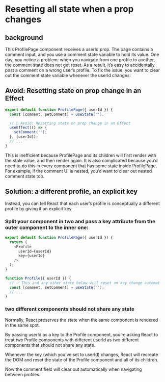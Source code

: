 # Resetting all state when a prop changes

## background
This ProfilePage component receives a userId prop. The page contains a comment input, and you use a comment state variable to hold its value. One day, you notice a problem: when you navigate from one profile to another, the comment state does not get reset. As a result, it’s easy to accidentally post a comment on a wrong user’s profile. To fix the issue, you want to clear out the comment state variable whenever the userId changes:

## Avoid: Resetting state on prop change in an Effect
```js
export default function ProfilePage({ userId }) {
  const [comment, setComment] = useState('');

  // 🔴 Avoid: Resetting state on prop change in an Effect
  useEffect(() => {
    setComment('');
  }, [userId]);
  // ...
}
```
This is inefficient because ProfilePage and its children will first render with the stale value, and then render again. It is also complicated because you’d need to do this in every component that has some state inside ProfilePage. For example, if the comment UI is nested, you’d want to clear out nested comment state too.

## Solution: a different profile, an explicit key
Instead, you can tell React that each user’s profile is conceptually a different profile by giving it an explicit key. 
### Split your component in two and pass a key attribute from the outer component to the inner one:

```js
export default function ProfilePage({ userId }) {
  return (
    <Profile
      userId={userId}
      key={userId}
    />
  );
}

function Profile({ userId }) {
  // ✅ This and any other state below will reset on key change automatically
  const [comment, setComment] = useState('');
  // ...
}
```

###  two different components should not share any state
Normally, React preserves the state when the same component is rendered in the same spot. 

By passing userId as a key to the Profile component, you’re asking React to treat two Profile components with different userId as two different components that should not share any state. 

Whenever the key (which you’ve set to userId) changes, React will recreate the DOM and reset the state of the Profile component and all of its children. 

Now the comment field will clear out automatically when navigating between profiles.